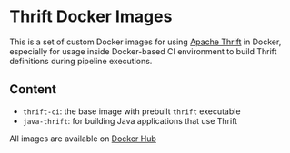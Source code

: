 # Thrift Docker Images

This is a set of custom Docker images for using [Apache Thrift](https://thrift.apache.org) in Docker, especially
for usage inside Docker-based CI environment to build Thrift definitions during pipeline executions.

## Content
- `thrift-ci`: the base image with prebuilt `thrift` executable
- `java-thrift`: for building Java applications that use Thrift

All images are available on [Docker Hub](https://hub.docker.com/r/matteojoliveau)